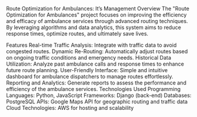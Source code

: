 Route Optimization for Ambulances: It’s Management
Overview
The "Route Optimization for Ambulances" project focuses on improving the efficiency and efficacy of ambulance services through advanced routing techniques. By leveraging algorithms and data analytics, this system aims to reduce response times, optimize routes, and ultimately save lives.

Features
Real-time Traffic Analysis: Integrate with traffic data to avoid congested routes.
Dynamic Re-Routing: Automatically adjust routes based on ongoing traffic conditions and emergency needs.
Historical Data Utilization: Analyze past ambulance calls and response times to enhance future route planning.
User-Friendly Interface: Simple and intuitive dashboard for ambulance dispatchers to manage routes effortlessly.
Reporting and Analytics: Generate reports to assess the performance and efficiency of the ambulance services.
Technologies Used
Programming Languages: Python, JavaScript
Frameworks: Django (back-end)
Databases: PostgreSQL
APIs: Google Maps API for geographic routing and traffic data
Cloud Technologies: AWS for hosting and scalability
